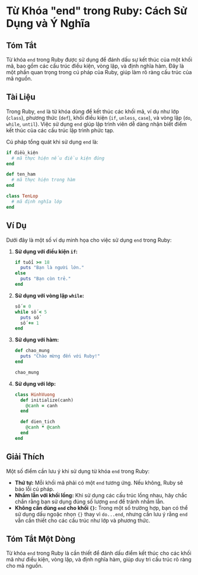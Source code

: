 <!--
Meta Description: # Từ Khóa "end" trong Ruby: Cách Sử Dụng và Ý Nghĩa ## Tóm Tắt Từ khóa `end` trong Ruby được sử dụng để đánh dấu sự kết thúc của một khối mã, bao gồm ...
Meta Keywords: end, ruby, dụng, trong, một
-->

# Từ Khóa "end" trong Ruby: Cách Sử Dụng và Ý Nghĩa

## Tóm Tắt
Từ khóa `end` trong Ruby được sử dụng để đánh dấu sự kết thúc của một khối mã, bao gồm các cấu trúc điều kiện, vòng lặp, và định nghĩa hàm. Đây là một phần quan trọng trong cú pháp của Ruby, giúp làm rõ ràng cấu trúc của mã nguồn.

## Tài Liệu
Trong Ruby, `end` là từ khóa dùng để kết thúc các khối mã, ví dụ như lớp (`class`), phương thức (`def`), khối điều kiện (`if`, `unless`, `case`), và vòng lặp (`do`, `while`, `until`). Việc sử dụng `end` giúp lập trình viên dễ dàng nhận biết điểm kết thúc của các cấu trúc lập trình phức tạp.

Cú pháp tổng quát khi sử dụng `end` là:
```ruby
if điều_kiện
  # mã thực hiện nếu điều kiện đúng
end
```
```ruby
def ten_ham
  # mã thực hiện trong hàm
end
```
```ruby
class TenLop
  # mã định nghĩa lớp
end
```

## Ví Dụ
Dưới đây là một số ví dụ minh họa cho việc sử dụng `end` trong Ruby:

1. **Sử dụng với điều kiện `if`:**
   ```ruby
   if tuổi >= 18
     puts "Bạn là người lớn."
   else
     puts "Bạn còn trẻ."
   end
   ```

2. **Sử dụng với vòng lặp `while`:**
   ```ruby
   số = 0
   while số < 5
     puts số
     số += 1
   end
   ```

3. **Sử dụng với hàm:**
   ```ruby
   def chao_mung
     puts "Chào mừng đến với Ruby!"
   end

   chao_mung
   ```

4. **Sử dụng với lớp:**
   ```ruby
   class HinhVuong
     def initialize(canh)
       @canh = canh
     end

     def dien_tich
       @canh * @canh
     end
   end
   ```

## Giải Thích
Một số điểm cần lưu ý khi sử dụng từ khóa `end` trong Ruby:

- **Thứ tự:** Mỗi khối mã phải có một `end` tương ứng. Nếu không, Ruby sẽ báo lỗi cú pháp.
- **Nhầm lẫn với khối lồng:** Khi sử dụng các cấu trúc lồng nhau, hãy chắc chắn rằng bạn sử dụng đúng số lượng `end` để tránh nhầm lẫn.
- **Không cần dùng `end` cho khối `{}`:** Trong một số trường hợp, bạn có thể sử dụng dấu ngoặc nhọn `{}` thay vì `do...end`, nhưng cần lưu ý rằng `end` vẫn cần thiết cho các cấu trúc như lớp và phương thức.

## Tóm Tắt Một Dòng
Từ khóa `end` trong Ruby là cần thiết để đánh dấu điểm kết thúc cho các khối mã như điều kiện, vòng lặp, và định nghĩa hàm, giúp duy trì cấu trúc rõ ràng cho mã nguồn.